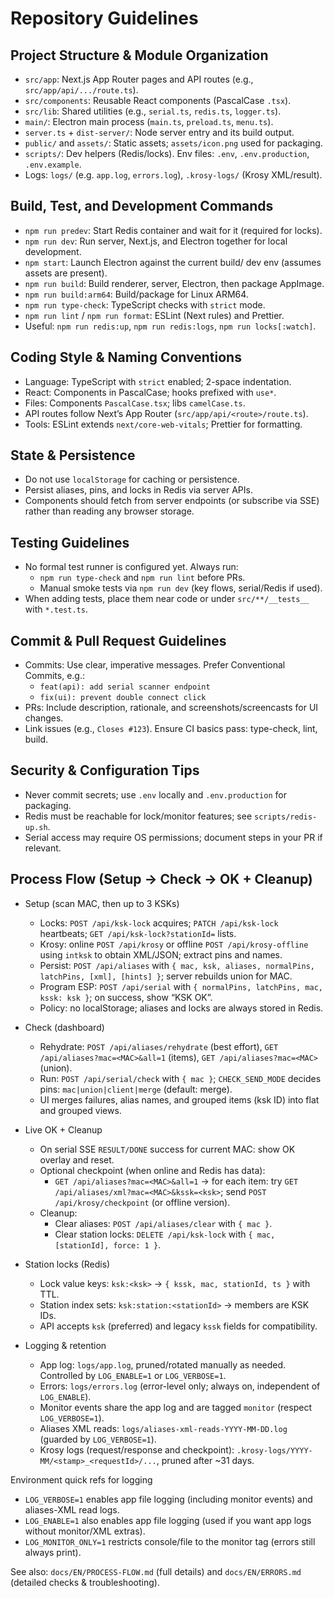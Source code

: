 # Repository Guidelines

## Project Structure & Module Organization
- `src/app`: Next.js App Router pages and API routes (e.g., `src/app/api/.../route.ts`).
- `src/components`: Reusable React components (PascalCase `.tsx`).
- `src/lib`: Shared utilities (e.g., `serial.ts`, `redis.ts`, `logger.ts`).
- `main/`: Electron main process (`main.ts`, `preload.ts`, `menu.ts`).
- `server.ts` + `dist-server/`: Node server entry and its build output.
- `public/` and `assets/`: Static assets; `assets/icon.png` used for packaging.
- `scripts/`: Dev helpers (Redis/locks). Env files: `.env`, `.env.production`, `.env.example`.
- Logs: `logs/` (e.g. `app.log`, `errors.log`), `.krosy-logs/` (Krosy XML/result).

## Build, Test, and Development Commands
- `npm run predev`: Start Redis container and wait for it (required for locks).
- `npm run dev`: Run server, Next.js, and Electron together for local development.
- `npm start`: Launch Electron against the current build/
  dev env (assumes assets are present).
- `npm run build`: Build renderer, server, Electron, then package AppImage.
- `npm run build:arm64`: Build/package for Linux ARM64.
- `npm run type-check`: TypeScript checks with `strict` mode.
- `npm run lint` / `npm run format`: ESLint (Next rules) and Prettier.
- Useful: `npm run redis:up`, `npm run redis:logs`, `npm run locks[:watch]`.

## Coding Style & Naming Conventions
- Language: TypeScript with `strict` enabled; 2-space indentation.
- React: Components in PascalCase; hooks prefixed with `use*`.
- Files: Components `PascalCase.tsx`; libs `camelCase.ts`.
- API routes follow Next’s App Router (`src/app/api/<route>/route.ts`).
- Tools: ESLint extends `next/core-web-vitals`; Prettier for formatting.

## State & Persistence
- Do not use `localStorage` for caching or persistence.
- Persist aliases, pins, and locks in Redis via server APIs.
- Components should fetch from server endpoints (or subscribe via SSE) rather than reading any browser storage.

## Testing Guidelines
- No formal test runner is configured yet. Always run:
  - `npm run type-check` and `npm run lint` before PRs.
  - Manual smoke tests via `npm run dev` (key flows, serial/Redis if used).
- When adding tests, place them near code or under `src/**/__tests__` with `*.test.ts`.

## Commit & Pull Request Guidelines
- Commits: Use clear, imperative messages. Prefer Conventional Commits, e.g.:
  - `feat(api): add serial scanner endpoint`
  - `fix(ui): prevent double connect click`
- PRs: Include description, rationale, and screenshots/screencasts for UI changes.
- Link issues (e.g., `Closes #123`). Ensure CI basics pass: type-check, lint, build.

## Security & Configuration Tips
- Never commit secrets; use `.env` locally and `.env.production` for packaging.
- Redis must be reachable for lock/monitor features; see `scripts/redis-up.sh`.
- Serial access may require OS permissions; document steps in your PR if relevant.

## Process Flow (Setup → Check → OK + Cleanup)

- Setup (scan MAC, then up to 3 KSKs)
  - Locks: `POST /api/ksk-lock` acquires; `PATCH /api/ksk-lock` heartbeats; `GET /api/ksk-lock?stationId=` lists.
  - Krosy: online `POST /api/krosy` or offline `POST /api/krosy-offline` using `intksk` to obtain XML/JSON; extract pins and names.
  - Persist: `POST /api/aliases` with `{ mac, ksk, aliases, normalPins, latchPins, [xml], [hints] }`; server rebuilds union for MAC.
  - Program ESP: `POST /api/serial` with `{ normalPins, latchPins, mac, kssk: ksk }`; on success, show “KSK OK”.
  - Policy: no localStorage; aliases and locks are always stored in Redis.

- Check (dashboard)
  - Rehydrate: `POST /api/aliases/rehydrate` (best effort), `GET /api/aliases?mac=<MAC>&all=1` (items), `GET /api/aliases?mac=<MAC>` (union).
  - Run: `POST /api/serial/check` with `{ mac }`; `CHECK_SEND_MODE` decides pins: `mac|union|client|merge` (default: merge).
  - UI merges failures, alias names, and grouped items (ksk ID) into flat and grouped views.

- Live OK + Cleanup
  - On serial SSE `RESULT/DONE` success for current MAC: show OK overlay and reset.
  - Optional checkpoint (when online and Redis has data):
    - `GET /api/aliases?mac=<MAC>&all=1` → for each item: try `GET /api/aliases/xml?mac=<MAC>&kssk=<ksk>`; send `POST /api/krosy/checkpoint` (or offline version).
  - Cleanup:
    - Clear aliases: `POST /api/aliases/clear` with `{ mac }`.
    - Clear station locks: `DELETE /api/ksk-lock` with `{ mac, [stationId], force: 1 }`.

- Station locks (Redis)
  - Lock value keys: `ksk:<ksk>` → `{ kssk, mac, stationId, ts }` with TTL.
  - Station index sets: `ksk:station:<stationId>` → members are KSK IDs.
  - API accepts `ksk` (preferred) and legacy `kssk` fields for compatibility.

- Logging & retention
  - App log: `logs/app.log`, pruned/rotated manually as needed. Controlled by `LOG_ENABLE=1` or `LOG_VERBOSE=1`.
  - Errors: `logs/errors.log` (error-level only; always on, independent of `LOG_ENABLE`).
  - Monitor events share the app log and are tagged `monitor` (respect `LOG_VERBOSE=1`).
  - Aliases XML reads: `logs/aliases-xml-reads-YYYY-MM-DD.log` (guarded by `LOG_VERBOSE=1`).
  - Krosy logs (request/response and checkpoint): `.krosy-logs/YYYY-MM/<stamp>_<requestId>/...`, pruned after ~31 days.

Environment quick refs for logging
- `LOG_VERBOSE=1` enables app file logging (including monitor events) and aliases-XML read logs.
- `LOG_ENABLE=1` also enables app file logging (used if you want app logs without monitor/XML extras).
- `LOG_MONITOR_ONLY=1` restricts console/file to the monitor tag (errors still always print).


See also: `docs/EN/PROCESS-FLOW.md` (full details) and `docs/EN/ERRORS.md` (detailed checks & troubleshooting).
